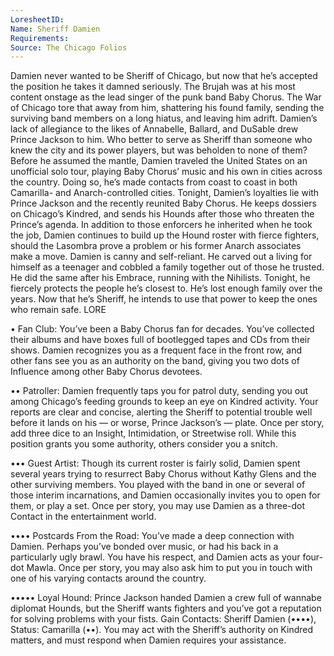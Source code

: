 ```yaml
---
LoresheetID: 
Name: Sheriff Damien
Requirements:
Source: The Chicago Folios
---
```

Damien never wanted to be Sheriff of Chicago, but now that he’s accepted the position he takes it damned seriously. The Brujah was at his most content onstage as the lead singer of the punk band Baby Chorus. The War of Chicago tore that away from him, shattering his found family, sending the surviving band members on a long hiatus, and leaving him adrift. Damien’s lack of allegiance to the likes of Annabelle, Ballard, and DuSable drew Prince Jackson to him. Who better to serve as Sheriff than someone who knew the city and its power players, but was beholden to none of them? Before he assumed the mantle, Damien traveled the United States on an unofficial solo tour, playing Baby Chorus’ music and his own in cities across the country. Doing so, he’s made contacts from coast to coast in both Camarilla- and Anarch-controlled cities. Tonight, Damien’s loyalties lie with Prince Jackson and the recently reunited Baby Chorus. He keeps dossiers on Chicago’s Kindred, and sends his Hounds after those who threaten the Prince’s agenda. In addition to those enforcers he inherited when he took the job, Damien continues to build up the Hound roster with fierce fighters, should the Lasombra prove a problem or his former Anarch associates make a move. Damien is canny and self-reliant. He carved out a living for himself as a teenager and cobbled a family together out of those he trusted. He did the same after his Embrace, running with the Nihilists. Tonight, he fiercely protects the people he’s closest to. He’s lost enough family over the years. Now that he’s Sheriff, he intends to use that power to keep the ones who remain safe. LORE

• Fan Club: You’ve been a Baby Chorus fan for decades. You’ve collected their albums and have boxes full of bootlegged tapes and CDs from their shows. Damien recognizes you as a frequent face in the front row, and other fans see you as an authority on the band, giving you two dots of Influence among other Baby Chorus devotees.

•• Patroller: Damien frequently taps you for patrol duty, sending you out among Chicago’s feeding grounds to keep an eye on Kindred activity. Your reports are clear and concise, alerting the Sheriff to potential trouble well before it lands on his — or worse, Prince Jackson’s — plate. Once per story, add three dice to an Insight, Intimidation, or Streetwise roll. While this position grants you some authority, others consider you a snitch.

••• Guest Artist: Though its current roster is fairly solid, Damien spent several years trying to resurrect Baby Chorus without Kathy Glens and the other surviving members. You played with the band in one or several of those interim incarnations, and Damien occasionally invites you to open for them, or play a set. Once per story, you may use Damien as a three-dot Contact in the entertainment world.

•••• Postcards From the Road: You’ve made a deep connection with Damien. Perhaps you’ve bonded over music, or had his back in a particularly ugly brawl. You have his respect, and Damien acts as your four-dot Mawla. Once per story, you may also ask him to put you in touch with one of his varying contacts around the country.

••••• Loyal Hound: Prince Jackson handed Damien a crew full of wannabe diplomat Hounds, but the Sheriff wants fighters and you’ve got a reputation for solving problems with your fists. Gain Contacts: Sheriff Damien (••••), Status: Camarilla (••). You may act with the Sheriff’s authority on Kindred matters, and must respond when Damien requires your assistance.